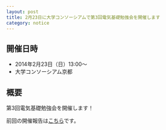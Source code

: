 ```yaml
---
layout: post
title: 2月23日に大学コンソーシアムで第3回電気基礎勉強会を開催します
category: notice
---
```


## 開催日時

- 2014年2月23日（日）13:00〜
- 大学コンソーシアム京都

## 概要

第3回電気基礎勉強会を開催します！

前回の開催報告は<a href="/blog/2014-01-26-electricity-2.html">こちら</a>です。
